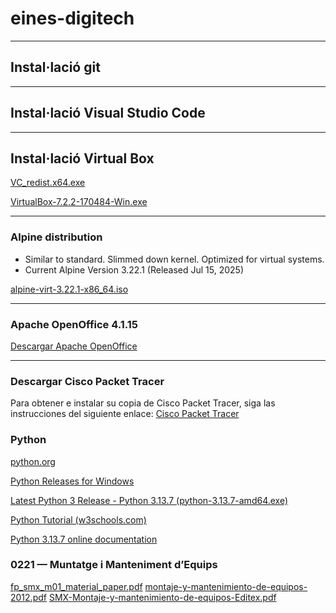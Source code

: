 # eines-digitech

----

## Instal·lació git

----

## Instal·lació Visual Studio Code

----

## Instal·lació Virtual Box

[VC_redist.x64.exe](https://aka.ms/vs/17/release/vc_redist.x64.exe)

[VirtualBox-7.2.2-170484-Win.exe](https://download.virtualbox.org/virtualbox/7.2.2/VirtualBox-7.2.2-170484-Win.exe)

----

### Alpine distribution

* Similar to standard. Slimmed down kernel. Optimized for virtual systems.
* Current Alpine Version 3.22.1 (Released Jul 15, 2025)

[alpine-virt-3.22.1-x86_64.iso](https://dl-cdn.alpinelinux.org/alpine/v3.22/releases/x86_64/alpine-virt-3.22.1-x86_64.iso)

----

### Apache OpenOffice 4.1.15

[Descargar Apache OpenOffice](https://sourceforge.net/projects/openofficeorg.mirror/files/4.1.15/binaries/es/Apache_OpenOffice_4.1.15_Win_x86_install_es.exe/download)

----

### Descargar Cisco Packet Tracer
Para obtener e instalar su copia de Cisco Packet Tracer, siga las instrucciones del siguiente enlace: [Cisco Packet Tracer](https://www.netacad.com/resources/lab-downloads)


### Python

[python.org](https://www.python.org/)

[Python Releases for Windows](https://www.python.org/downloads/windows/)

[Latest Python 3 Release - Python 3.13.7 (python-3.13.7-amd64.exe)](https://www.python.org/ftp/python/3.13.7/python-3.13.7-amd64.exe)

[Python Tutorial (w3schools.com)](https://www.w3schools.com/python/default.asp)

[Python 3.13.7 online documentation](https://docs.python.org/3/)

### 0221 — Muntatge i Manteniment d’Equips

[fp_smx_m01_material_paper.pdf](./docs/fp_smx_m01_material_paper.pdf)
[montaje-y-mantenimiento-de-equipos-2012.pdf](./docs/montaje-y-mantenimiento-de-equipos-2012.pdf)
[SMX-Montaje-y-mantenimiento-de-equipos-Editex.pdf](./docs/SMX-Montaje-y-mantenimiento-de-equipos-Editex.pdf)